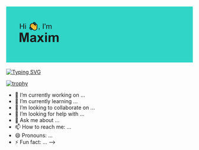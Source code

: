 ![header](header.png)

[![Typing SVG](https://readme-typing-svg.herokuapp.com?font=Fira+Code&pause=1000&random=false&width=435&lines=BMSTU+Software+Engineering+Student+)](https://git.io/typing-svg)


[![trophy](https://github-profile-trophy.vercel.app/?username=volnamax)](https://github.com/ryo-ma/github-profile-trophy)

- 🔭 I’m currently working on ...
- 🌱 I’m currently learning ...
- 👯 I’m looking to collaborate on ...
- 🤔 I’m looking for help with ...
- 💬 Ask me about ...
- 📫 How to reach me: ...
- 😄 Pronouns: ...
- ⚡ Fun fact: ...
-->
